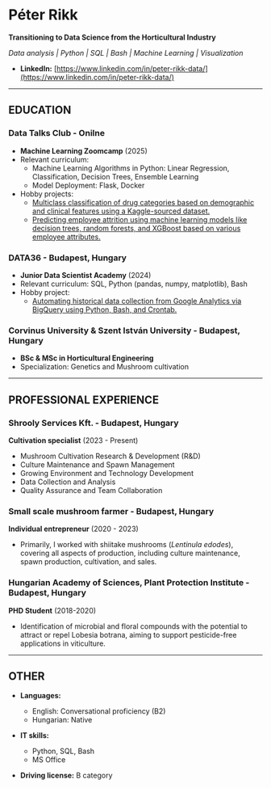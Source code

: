 # Péter Rikk

**Transitioning to Data Science from the Horticultural Industry**

_Data analysis | Python | SQL | Bash | Machine Learning | Visualization_

- **LinkedIn:** [https://www.linkedin.com/in/peter-rikk-data/](https://www.linkedin.com/in/peter-rikk-data/)

---

## EDUCATION

###  Data Talks Club - Onilne
- **Machine Learning Zoomcamp** (2025)
- Relevant curriculum:
  - Machine Learning Algorithms in Python: Linear Regression, Classification, Decision Trees, Ensemble Learning
  - Model Deployment: Flask, Docker
- Hobby projects:
  - [Multiclass classification of drug categories based on demographic and clinical features using a Kaggle-sourced dataset.](https://github.com/azapeti/ml-zoomcamp-homeworks-and-projects/tree/main/12_capstone_project_1)
  - [Predicting employee attrition using machine learning models like decision trees, random forests, and XGBoost based on various employee attributes.](https://github.com/azapeti/ml-zoomcamp-homeworks-and-projects/tree/main/07_midterm_project)

### DATA36 - Budapest, Hungary
- **Junior Data Scientist Academy** (2024)
- Relevant curriculum: SQL, Python (pandas, numpy, matplotlib), Bash
- Hobby project:
  - [Automating historical data collection from Google Analytics via BigQuery using Python, Bash, and Crontab.](https://github.com/azapeti/bigquery-python-bash-automation)

### Corvinus University & Szent István University - Budapest, Hungary
- **BSc & MSc in Horticultural Engineering**
- Specialization: Genetics and Mushroom cultivation

---

## PROFESSIONAL EXPERIENCE

### Shrooly Services Kft. - Budapest, Hungary
**Cultivation specialist** (2023 - Present)
- Mushroom Cultivation Research & Development (R&D)
- Culture Maintenance and Spawn Management
- Growing Environment and Technology Development
- Data Collection and Analysis
- Quality Assurance and Team Collaboration

### Small scale mushroom farmer - Budapest, Hungary
**Individual entrepreneur** (2020 - 2023)
- Primarily, I worked with shiitake mushrooms (*Lentinula edodes*), covering all aspects of production, including culture maintenance, spawn production, cultivation, and sales.

### Hungarian Academy of Sciences, Plant Protection Institute  - Budapest, Hungary
**PHD Student** (2018-2020)
- Identification of microbial and floral compounds with the potential to attract or repel Lobesia botrana, aiming to support pesticide-free applications in viticulture.

---

## OTHER

- **Languages:**
  - English: Conversational proficiency (B2)
  - Hungarian: Native

- **IT skills:**
  - Python, SQL, Bash
  - MS Office

- **Driving license:** B category
